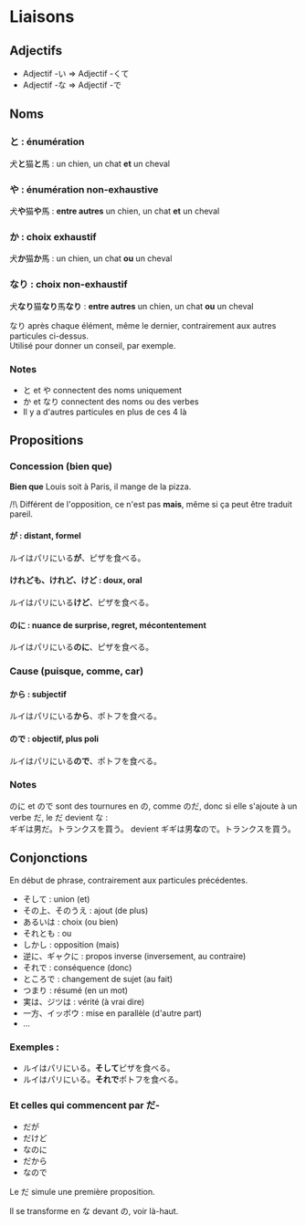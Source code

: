 # Liaisons

## Adjectifs

- Adjectif -い => Adjectif -くて
- Adjectif -な => Adjectif -で

## Noms

### と : énumération

犬**と**猫**と**馬 : un chien, un chat **et** un cheval

### や : énumération non-exhaustive

犬**や**猫**や**馬 : **entre autres** un chien, un chat **et** un cheval

### か : choix exhaustif

犬**か**猫**か**馬 : un chien, un chat **ou** un cheval

### なり : choix non-exhaustif

犬**なり**猫**なり**馬**なり** : **entre autres** un chien, un chat **ou** un cheval

なり après chaque élément, même le dernier, contrairement aux autres particules ci-dessus.  
Utilisé pour donner un conseil, par exemple.

### Notes

- と et や connectent des noms uniquement
- か et なり connectent des noms ou des verbes
- Il y a d'autres particules en plus de ces 4 là

## Propositions

### Concession (bien que)

**Bien que** Louis soit à Paris, il mange de la pizza.

/!\ Différent de l'opposition, ce n'est pas **mais**, même si ça peut être traduit pareil.

#### が : distant, formel

ルイはパリにいる**が**、ピザを食べる。

#### けれども、けれど、けど : doux, oral

ルイはパリにいる**けど**、ピザを食べる。

#### のに : nuance de surprise, regret, mécontentement

ルイはパリにいる**のに**、ピザを食べる。

### Cause (puisque, comme, car)

#### から : subjectif

ルイはパリにいる**から**、ポトフを食べる。

#### ので : objectif, plus poli

ルイはパリにいる**ので**、ポトフを食べる。

### Notes

のに et ので sont des tournures en の, comme のだ, donc si elle s'ajoute à un verbe だ, le だ devient な :  
ギギは男だ。トランクスを買う。 devient ギギは男**な**ので。トランクスを買う。

## Conjonctions

En début de phrase, contrairement aux particules précédentes.

- そして : union (et)
- その上、そのうえ : ajout (de plus)
- あるいは : choix (ou bien)
- それとも : ou
- しかし : opposition (mais)
- 逆に、ギャクに : propos inverse (inversement, au contraire)
- それで : conséquence (donc)
- ところで : changement de sujet (au fait)
- つまり : résumé (en un mot)
- 実は、ジツは : vérité (à vrai dire)
- 一方、イッポウ : mise en parallèle (d'autre part)
- ...

### Exemples :

- ルイはパリにいる。**そして**ピザを食べる。
- ルイはパリにいる。**それで**ポトフを食べる。

### Et celles qui commencent par だ-

- だが
- だけど
- なのに
- だから
- なので

Le だ simule une première proposition.  

Il se transforme en な devant の, voir là-haut.
